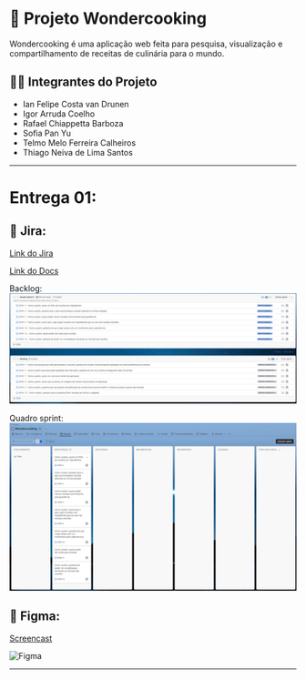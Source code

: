 # 🍰 Projeto Wondercooking

Wondercooking é uma aplicação web feita para pesquisa, visualização e compartilhamento de receitas de culinária para o mundo.

## 👩‍🎓 Integrantes do Projeto

- Ian Felipe Costa van Drunen
- Igor Arruda Coelho
- Rafael Chiappetta Barboza
- Sofia Pan Yu
- Telmo Melo Ferreira Calheiros
- Thiago Neiva de Lima Santos

---

# Entrega 01:

## 📝 Jira:

<a href = "https://cesar-team-pz3i66at.atlassian.net/jira/software/projects/WON/boards/34" target = "_blanck">Link do Jira</a>

<a href = "https://docs.google.com/document/d/1IX6r9FOJcd_eR8FyVsrMSKdi9eVuUcwD_jcz5_sBhKQ/edit?tab=t.0" target = "_blanck">Link do Docs</a>

Backlog:
<img src="Imagens/Backlog.png" alt = "Backlog" width = "600">

Quadro sprint:
<img src="Imagens/Quadro_sprint.png" alt = "Quadro sprint" width = "600">

## 🎨 Figma:

<a href = "https://www.youtube.com" target = "_blanck">Screencast</a>

<img src="" alt = "Figma" width = "400">

---
